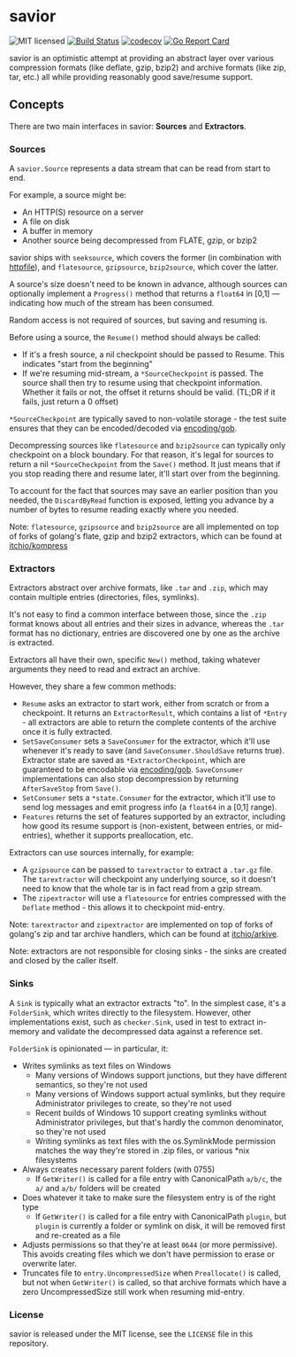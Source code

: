 # savior

![MIT licensed](https://img.shields.io/badge/license-MIT-blue.svg)
[![Build Status](https://travis-ci.org/itchio/savior.svg?branch=master)](https://travis-ci.org/itchio/savior)
[![codecov](https://codecov.io/gh/itchio/savior/branch/master/graph/badge.svg)](https://codecov.io/gh/itchio/savior)
[![Go Report Card](https://goreportcard.com/badge/github.com/itchio/savior)](https://goreportcard.com/report/github.com/itchio/savior)

savior is an optimistic attempt at providing an abstract layer over
various compression formats (like deflate, gzip, bzip2) and archive formats (like zip, tar, etc.)
all while providing reasonably good save/resume support.

## Concepts

There are two main interfaces in savior: **Sources** and **Extractors**.

### Sources

A `savior.Source` represents a data stream that can be read from start to end.

For example, a source might be:

  * An HTTP(S) resource on a server
  * A file on disk
  * A buffer in memory
  * Another source being decompressed from FLATE, gzip, or bzip2

savior ships with `seeksource`, which covers the former (in combination with
[httpfile](https://godoc.org/github.com/itchio/httpkit/httpfile)), and
`flatesource`, `gzipsource`, `bzip2source`, which cover the latter.

A source's size doesn't need to be known in advance, although sources can optionally
implement a `Progress()` method that returns a `float64` in [0,1] — indicating how
much of the stream has been consumed.

Random access is not required of sources, but saving and resuming is.

Before using a source, the `Resume()` method should always be called:

  * If it's a fresh source, a nil checkpoint should be passed to Resume. This
  indicates "start from the beginning"
  * If we're resuming mid-stream, a `*SourceCheckpoint` is passed. The source
  shall then try to resume using that checkpoint information. Whether it fails
  or not, the offset it returns should be valid. (TL;DR if it fails, just return a 0 offset)

`*SourceCheckpoint` are typically saved to non-volatile storage - the test suite
ensures that they can be encoded/decoded via [encoding/gob](https://godoc.org/encoding/gob).

Decompressing sources like `flatesource` and `bzip2source` can typically only checkpoint
on a block boundary. For that reason, it's legal for sources to return a nil `*SourceCheckpoint`
from the `Save()` method. It just means that if you stop reading there and resume later, it'll
start over from the beginning.

To account for the fact that sources may save an earlier position than you needed, the
`DiscardByRead` function is exposed, letting you advance by a number of bytes to resume
reading exactly where you needed.

Note: `flatesource`, `gzipsource` and `bzip2source` are all implemented on top of forks
of golang's flate, gzip and bzip2 extractors, which can be found at [itchio/kompress](https://github.com/itchio/kompress)

### Extractors

Extractors abstract over archive formats, like `.tar` and `.zip`, which may contain
multiple entries (directories, files, symlinks).

It's not easy to find a common interface between those, since the `.zip` format
knows about all entries and their sizes in advance, whereas the `.tar` format has
no dictionary, entries are discovered one by one as the archive is extracted.

Extractors all have their own, specific `New()` method, taking whatever arguments they
need to read and extract an archive.

However, they share a few common methods:

  * `Resume` asks an extractor to start work, either from scratch or from a checkpoint.
    It returns an `ExtractorResult`, which contains a list of `*Entry` - all extractors
    are able to return the complete contents of the archive once it is fully extracted.
  * `SetSaveConsumer` sets a `SaveConsumer` for the extractor, which it'll use whenever
    it's ready to save (and `SaveConsumer.ShouldSave` returns true). Extractor state are
    saved as `*ExtractorCheckpoint`, which are guaranteed to be encodable via
    [encoding/gob](https://godoc.org/encoding/gob). `SaveConsumer` implementations can also
    stop decompression by returning `AfterSaveStop` from `Save()`.
  * `SetConsumer` sets a `*state.Consumer` for the extractor, which it'll use to send
    log messages and emit progress info (a `float64` in a [0,1] range).
  * `Features` returns the set of features supported by an extractor, including how
    good its resume support is (non-existent, between entries, or mid-entries), whether
    it supports preallocation, etc.

Extractors can use sources internally, for example:

  * A `gzipsource` can be passed to `tarextractor` to extract a `.tar.gz` file. The
    `tarextractor` will checkpoint any underlying source, so it doesn't need to know
    that the whole tar is in fact read from a gzip stream.
  * The `zipextractor` will use a `flatesource` for entries compressed with the `Deflate`
    method - this allows it to checkpoint mid-entry.

Note: `tarextractor` and `zipextractor` are implemented on top of forks of golang's
zip and tar archive handlers, which can be found at [itchio/arkive](https://github.com/itchio/arkive).

Note: extractors are not responsible for closing sinks - the sinks are created and closed
by the caller itself.

### Sinks

A `Sink` is typically what an extractor extracts "to". In the simplest case, it's a
`FolderSink`, which writes directly to the filesystem. However, other implementations
exist, such as `checker.Sink`, used in test to extract in-memory and validate the decompressed
data against a reference set.

`FolderSink` is opinionated — in particular, it:

  * Writes symlinks as text files on Windows
    * Many versions of Windows support junctions, but they have different semantics, so
      they're not used
    * Many versions of Windows support actual symlinks, but they require Administrator
      privileges to create, so they're not used
    * Recent builds of Windows 10 support creating symlinks without Administrator privileges,
      but that's hardly the common denominator, so they're not used
    * Writing symlinks as text files with the os.SymlinkMode permission matches the way
      they're stored in .zip files, or various *nix filesystems
  * Always creates necessary parent folders (with 0755)
    * If `GetWriter()` is called for a file entry with CanonicalPath `a/b/c`,
    the `a/` and `a/b/` folders will be created
  * Does whatever it take to make sure the filesystem entry is of the right type
    * If `GetWriter()` is called for a file entry with CanonicalPath `plugin`,
    but `plugin` is currently a folder or symlink on disk, it will be removed
    first and re-created as a file
  * Adjusts permissions so that they're at least `0644` (or more permissive).
    This avoids creating files which we don't have permission to erase or overwrite later.
  * Truncates file to `entry.UncompressedSize` when `Preallocate()` is called, but not when
    `GetWriter()` is called, so that archive formats which have a zero UncompressedSize still
    work when resuming mid-entry.

### License

savior is released under the MIT license, see the `LICENSE` file in this repository.
